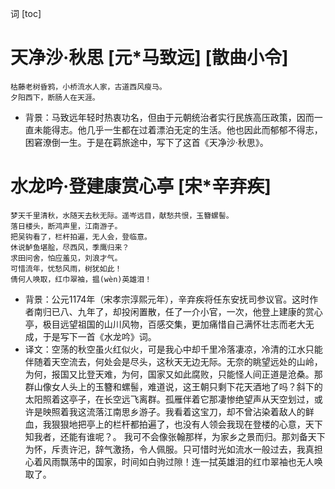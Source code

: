 词
[toc]

# 天净沙·秋思 [元*马致远] [散曲小令]
    枯藤老树昏鸦，小桥流水人家，古道西风瘦马。
    夕阳西下，断肠人在天涯。
- 背景：马致远年轻时热衷功名，但由于元朝统治者实行民族高压政策，因而一直未能得志。他几乎一生都在过着漂泊无定的生活。他也因此而郁郁不得志，困窘潦倒一生。于是在羁旅途中，写下了这首《天净沙·秋思》。

# 水龙吟·登建康赏心亭 [宋*辛弃疾]
    梦天千里清秋，水随天去秋无际。遥岑远目，献愁共恨，玉簪螺髻。
    落日楼头，断鸿声里，江南游子。
    把吴钩看了，栏杆拍遍，无人会，登临意。
    休说鲈鱼堪脍，尽西风，季鹰归来？
    求田问舍，怕应羞见，刘浪才气。
    可惜流年，忧愁风雨，树犹如此！
    倩何人唤取，红巾翠袖，揾(wèn)英雄泪！
- 背景：公元1174年（宋孝宗淳熙元年），辛弃疾将任东安抚司参议官。这时作者南归已八、九年了，却投闲置散，任了一介小官，一次，他登上建康的赏心亭，极目远望祖国的山川风物，百感交集，更加痛惜自己满怀壮志而老大无成，于是写下一首《水龙吟》词。
- 译文：空荡的秋空虽火红似火，可是我心中却千里冷落凄凉，冷清的江水只能伴随着天空流去，何处会是尽头，这秋天无边无际。无奈的眺望远处的山岭，为何，报国又比登天难，为何，国家又如此腐败，只能怪人间正道是沧桑。那群山像女人头上的玉簪和螺髻，难道说，这王朝只剩下花天酒地了吗？斜下的太阳照着这亭子，在长空远飞离群。孤雁伴着它那凄惨绝望声从天空划过，或许是映照着我这流落江南思乡游子。我看着这宝刀，却不曾沾染着敌人的鲜血，我狠狠地把亭上的栏杆都拍遍了，也没有人领会我现在登楼的心意，天下知我者，还能有谁呢？。
我可不会像张翰那样，为家乡之景而归。那刘备天下为怀，斥责许汜，辞气激扬，令人佩服。只可惜时光如流水一般过去，我真担心着风雨飘荡中的国家，时间如白驹过隙！连一拭英雄泪的红巾翠袖也无人唤取了。